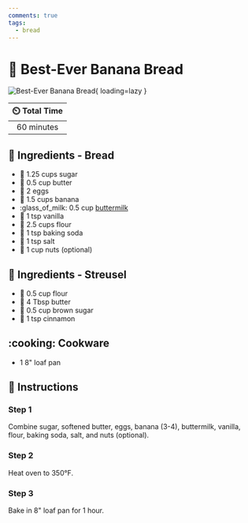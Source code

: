 ```yaml
---
comments: true
tags:
  - bread
---
```

# :banana: Best-Ever Banana Bread

![Best-Ever Banana Bread](../assets/images/best-ever-banana-bread.jpg){ loading=lazy }

| :timer_clock: Total Time |
|:-----------------------: |
| 60 minutes |

## :salt: Ingredients - Bread

- :candy: 1.25 cups sugar
- :butter: 0.5 cup butter
- :egg: 2 eggs
- :banana: 1.5 cups banana
- :glass_of_milk: 0.5 cup [buttermilk][1]
- :icecream: 1 tsp vanilla
- :ear_of_rice: 2.5 cups flour
- :cup_with_straw: 1 tsp baking soda
- :salt: 1 tsp salt
- :chestnut: 1 cup nuts (optional)

## :salt: Ingredients - Streusel

- :ear_of_rice: 0.5 cup flour
- :butter: 4 Tbsp butter
- :maple_leaf: 0.5 cup brown sugar
- :custard: 1 tsp cinnamon

## :cooking: Cookware

- 1 8" loaf pan

## :pencil: Instructions

### Step 1

Combine sugar, softened butter, eggs, banana (3-4), buttermilk, vanilla, flour, baking soda, salt, and nuts (optional).

### Step 2

Heat oven to 350°F.

### Step 3

Bake in 8" loaf pan for 1 hour.

[1]: <../ingredients/buttermilk.md>
